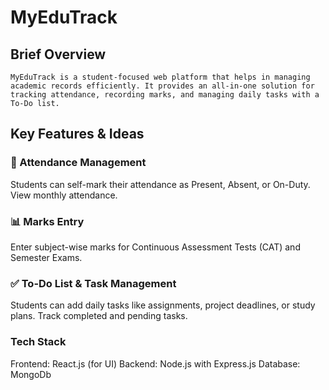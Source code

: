 # MyEduTrack
## Brief Overview  
    MyEduTrack is a student-focused web platform that helps in managing academic records efficiently. It provides an all-in-one solution for tracking attendance, recording marks, and managing daily tasks with a To-Do list.

## Key Features & Ideas
### 📅 Attendance Management

Students can self-mark their attendance as Present, Absent, or On-Duty.
View monthly attendance. 

### 📊 Marks Entry 

Enter subject-wise marks for Continuous Assessment Tests (CAT) and Semester Exams.


### ✅ To-Do List & Task Management

Students can add daily tasks like assignments, project deadlines, or study plans.
Track completed and pending tasks.


### Tech Stack 
Frontend: React.js (for UI)
Backend: Node.js with Express.js
Database: MongoDb
